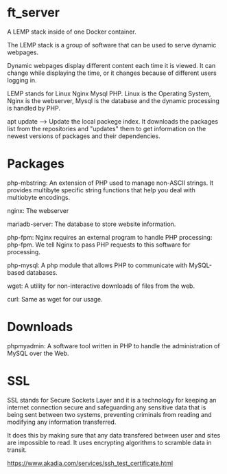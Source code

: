# ft_server
A LEMP stack inside of one Docker container.

The LEMP stack is a group of software that can be used to serve dynamic webpages.

Dynamic webpages display different content each time it is viewed. It can change
while displaying the time, or it changes because of different users logging in.

LEMP stands for Linux Nginx Mysql PHP. Linux is the Operating System, Nginx is the webserver, Mysql is the database and the dynamic processing is handled by PHP.

apt update --> Update the local packege index. It downloads the packages list from the repositories and "updates" them to get information on the newest versions of packages and their dependencies.

# Packages

php-mbstring:
An extension of PHP used to manage non-ASCII strings. It provides multibyte specific string functions that help you deal with multiobyte encodings. 

nginx:
The webserver


mariadb-server:
The database to store website information.

php-fpm:
Nginx requires an external program to handle PHP processing: php-fpm. We tell Nginx to pass PHP requests to this software for processing.

php-mysql:
A php module that allows PHP to communicate with MySQL-based databases.

wget:
A utility for non-interactive downloads of files from the web.

curl:
Same as wget for our usage.

# Downloads

phpmyadmin:
A software tool written in PHP to handle the administration of MySQL over the Web.

# SSL
SSL stands for Secure Sockets Layer and it is a technology for keeping an internet connection secure and safeguarding any sensitive data that is being sent between two systems, preventing criminals from reading and modifying any information transferred. 

It does this by making sure that any data transfered between user and sites are impossible to read. It uses encrypting algorithms to scramble data in transit. 

https://www.akadia.com/services/ssh_test_certificate.html
